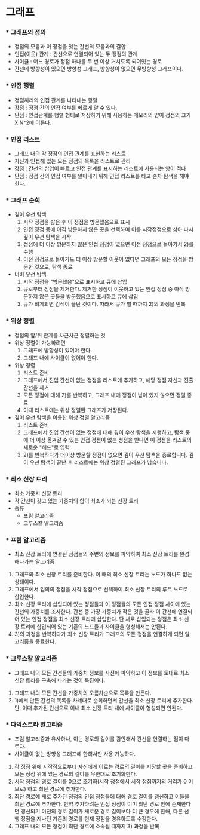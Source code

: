# 그래프
### * 그래프의 정의
- 정점의 모음과 이 정점을 잇는 간선의 모음과의 결합
- 인접(이웃) 관계 : 간선으로 연결되어 있는 두 정점의 관계
- 사이클 : 어느 경로가 정점 하나를 두 번 이상 거치도록 되어잇는 경로
- 간선에 방향성이 있으면 방향성 그래프, 방향성이 없으면 무방향성 그래프이다.

### * 인접 행렬
- 정점끼리의 인접 관계를 나타내는 행렬
- 장점 : 정점 간의 인접 여부를 빠르게 알 수 있다.
- 단점 : 인접관계를 행렬 형태로 저장하기 위해 사용하는 메모리의 양이 정점의 크기 X N^2에 이른다.

### * 인접 리스트
- 그래프 내의 각 정점의 인접 관계를 표현하는 리스트
- 자신과 인접해 있는 모든 정점의 목록을 리스트로 관리
- 장점 : 간선의 삽입이 빠르고 인접 관계를 표시하는 리스트에 사용되는 양이 적다
- 단점 : 정점 간의 인접 여부를 알아내기 위해 인접 리스트를 타고 순차 탐색을 해야 한다.

### * 그래프 순회
* 깊이 우선 탐색
  1) 시작 정점을 밟은 후 이 정점을 방문했음으로 표시
  2) 인접 정점 중에 아직 방문하지 않은 곳을 선택하여 이를 시작정점으로 삼아 다시 깊이 우선 탐색을 시작
  3) 정점에 더 이상 방문하지 않은 인접 정점이 없으면 이전 정점으로 돌아가서 2)를 수행
  4) 이전 정점으로 돌아가도 더 이상 방문할 이웃이 없다면 그래프의 모든 정점을 방문한 것으로, 탐색 종료
* 너비 우선 탐색
  1) 시작 정점을 "방문했음"으로 표시하고 큐에 삽입
  2) 큐로부터 정점을 제거한다. 제거한 정점이 이웃하고 있는 인접 정점 중 아직 방문하지 않은 곳들을 방문했음으로 표시하고 큐에 삽입
  3) 큐가 비게되면 캄색이 끝난 것이다. 따라서 큐가 빌 때까지 2)의 과정을 반복

### * 위상 정렬
* 정점의 앞/뒤 관계를 차근차근 정렬하는 것
* 위상 정렬이 가능하려면
  1) 그래프에 방향성이 있어야 한다.
  2) 그래프 내에 사이클이 없어야 한다.
* 위상 정렬
  1) 리스트 준비
  2) 그래프에서 진입 간선이 없는 정점을 리스트에 추가하고, 해당 정점 자신과 진출 간선을 제거
  3) 모든 정점에 대해 2)를 반복하고, 그래프 내에 정점이 남아 있지 않으면 정렬 종료
  4) 이때 리스트에는 위상 정렬된 그래프가 저장된다.
* 깊이 우선 탐색을 이용한 위상 정렬 알고리즘
  1) 리스트 준비
  2) 그래프에서 진입 간선이 없는 정점에 대해 깊이 우선 탐색을 시행하고, 탐색 중에 더 이상 옮겨갈 수 있는 인접 정점이 없는 정점을 만나면 이 정점을 리스트의 새로운 "헤드"로 입력
  3) 2)를 반복하다가 더이상 방문할 정점이 없으면 깊이 우선 탐색을 종료합니다. 깊이 우선 탐색이 끝난 후 리스트에는 위상 정렬된 그래프가 남습니다.

### * 최소 신장 트리
* 최소 가중치 신장 트리
* 각 간선이 갖고 있는 가중치의 합이 최소가 되는 신장 트리
* 종류
  - 프림 알고리즘
  - 크루스칼 알고리즘

### * 프림 알고리즘
* 최소 신장 트리에 연결된 정점들의 주변의 정보를 파악하여 최소 신장 트리를 완성해나가는 알고리즘
1) 그래프와 최소 신장 트리를 준비한다. 이 때의 최소 신장 트리는 노드가 하나도 없는 상태이다.
2) 그래프에서 임의의 정점을 시작 정점으로 선택하여 최소 신장 트리의 루트 노드로 삽입한다.
3) 최소 신장 트리에 삽입되어 있는 정점들과 이 정점들의 모든 인접 정점 사이에 있는 간선의 가중치를 조사한다.
   간선 중 가장 가중치가 작은 것을 골라 이 간선에 연결되어 있는 인접 정점을 최소 신장 트리에 삽입한다.
   단 새로 삽입되는 정점은 최소 신장 트리에 삽입되어 있는 기존의 노드들과 사이클을 형성해서는 안된다.
4) 3)의 과정을 반복하다가 최소 신장 트리가 그래프의 모든 정점을 연결하게 되면 알고리즘을 종료한다.

### * 크루스칼 알고리즘
* 그래프 내의 모든 간선들의 가중치 정보를 사전에 파악하고 이 정보를 토대로 최소 신장 트리를 구축해 나가는 것이 특징이다.
1) 그래프 내의 모든 간선을 가중치의 오름차순으로 목록을 만든다.
2) 1)에서 만든 간선의 목록을 차례대로 순회하면서 간선을 최소 신장 트리에 추가한다. 단, 이때 추가된 간선으로 이내 최소 신장 트리 내에 사이클이 형성되면 안된다.

### * 다익스트라 알고리즘
* 프림 알고리즘과 유사하나, 이는 경로의 길이를 감안해서 간선을 연결하는 점이 다르다.
* 사이클이 없는 방향성 그래프에 한해서만 사용 가능하다.
1) 각 정점 위에 시작점으로부터 자신에게 이르는 경로의 길이를 저장할 곳을 준비하고 모든 정점 위에 있는 경로의 길이를 무한대로 초기화한다.
2) 시작 정점의 경로 길이를 0으로 초기화(시작 정점에서 시작 정점까지의 거리가 0 이므로) 하고 최단 경로에 추가한다.
3) 최단 경로에 새로 추가된 정점의 인접 정점들에 대해 경로 길이를 갱신하고 이들을 최단 경로에 추가한다. 만약 추가하려는 인접 정점이 이미 최단 경로 안에 존재한다면 갱신되기 이전의 경로 길이가 새로운 경로 길이보다 더 큰 경우에 한해, 다른 선행 정점을 지나던 기존의 경로를 현재 정점을 경유하도록 수정한다.
4) 그래프 내의 모든 정점이 최단 경로에 소속될 때까지 3) 과정을 반복
